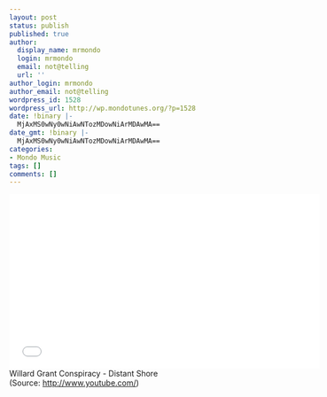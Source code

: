 ```yaml
---
layout: post
status: publish
published: true
author:
  display_name: mrmondo
  login: mrmondo
  email: not@telling
  url: ''
author_login: mrmondo
author_email: not@telling
wordpress_id: 1528
wordpress_url: http://wp.mondotunes.org/?p=1528
date: !binary |-
  MjAxMS0wNy0wNiAwNTozMDowNiArMDAwMA==
date_gmt: !binary |-
  MjAxMS0wNy0wNiAwNTozMDowNiArMDAwMA==
categories:
- Mondo Music
tags: []
comments: []
---
```

<iframe width="560" height="315" src="//www.youtube.com/embed/tlZ7nyfeBmc" frameborder="0"> </iframe>
Willard Grant Conspiracy - Distant Shore
<div class="attribution">(<span>Source:</span> <a href="http://www.youtube.com/">http://www.youtube.com/</a>)</div>
